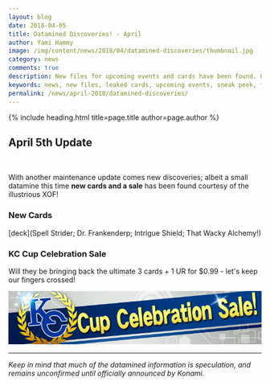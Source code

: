 ```yaml
---
layout: blog
date: 2018-04-05
title: Datamined Discoveries! - April
author: Yami Hammy
image: /img/content/news/2018/04/datamined-discoveries/thumbnail.jpg
category: news
comments: true
description: New files for upcoming events and cards have been found. Check here to get a sneak peek of what we can expect in future updates!
keywords: news, new files, leaked cards, upcoming events, sneak peek, future updates, datamine, leaks, 
permalink: /news/april-2018/datamined-discoveries/
---
```


{% include heading.html title=page.title author=page.author %}

## April 5th Update

<br>

With another maintenance update comes new discoveries; albeit a small datamine this time **new cards and a sale** has been found courtesy of the illustrious XOF! 

### New Cards

[deck](Spell Strider; Dr. Frankenderp; Intrigue Shield; That Wacky Alchemy!)

### KC Cup Celebration Sale

Will they be bringing back the ultimate 3 cards + 1 UR for $0.99 - let's keep our fingers crossed!

![](/img/content/news/2018/04/datamined-discoveries/sale-kc-cup.jpg)

---

*Keep in mind that much of the datamined information is speculation, and remains unconfirmed until officially announced by Konami.*